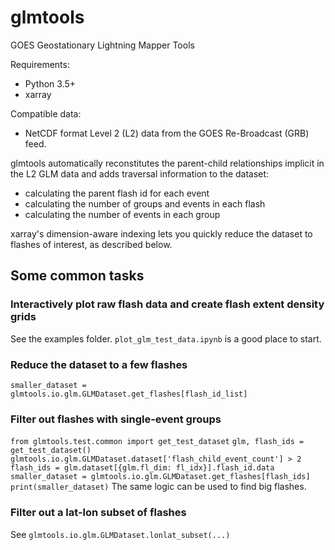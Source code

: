 # glmtools

GOES Geostationary Lightning Mapper Tools

Requirements:
- Python 3.5+
- xarray

Compatible data:
- NetCDF format Level 2 (L2) data from the GOES Re-Broadcast (GRB) feed.

glmtools automatically reconstitutes the parent-child relationships implicit  in the L2 GLM data and adds traversal information to the dataset:
- calculating the parent flash id for each event
- calculating the number of groups and events in each flash
- calculating the number of events in each group

xarray's dimension-aware indexing lets you quickly reduce the dataset to 
flashes of interest, as described below.

## Some common tasks


### Interactively plot raw flash data and create flash extent density grids

See the examples folder. `plot_glm_test_data.ipynb` is a good place to start.

### Reduce the dataset to a few flashes

`smaller_dataset = glmtools.io.glm.GLMDataset.get_flashes[flash_id_list]`

### Filter out flashes with single-event groups

`from glmtools.test.common import get_test_dataset`
`glm, flash_ids = get_test_dataset()`
`glmtools.io.glm.GLMDataset.dataset['flash_child_event_count'] > 2`
`flash_ids = glm.dataset[{glm.fl_dim: fl_idx}].flash_id.data`
`smaller_dataset = glmtools.io.glm.GLMDataset.get_flashes[flash_ids]`
`print(smaller_dataset)`
The same logic can be used to find big flashes.

### Filter out a lat-lon subset of flashes

See `glmtools.io.glm.GLMDataset.lonlat_subset(...)`



